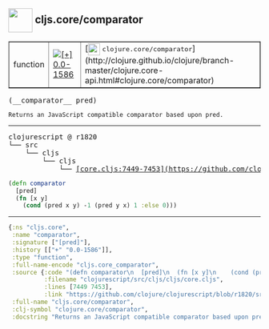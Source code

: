 ## <img width="48px" valign="middle" src="http://i.imgur.com/Hi20huC.png"> cljs.core/comparator

 <table border="1">
<tr>
<td>function</td>
<td><a href="https://github.com/cljsinfo/api-refs/tree/0.0-1586"><img valign="middle" alt="[+] 0.0-1586" src="https://img.shields.io/badge/+-0.0--1586-lightgrey.svg"></a> </td>
<td>
[<img height="24px" valign="middle" src="http://i.imgur.com/1GjPKvB.png"> <samp>clojure.core/comparator</samp>](http://clojure.github.io/clojure/branch-master/clojure.core-api.html#clojure.core/comparator)
</td>
</tr>
</table>

 <samp>
(__comparator__ pred)<br>
</samp>

```
Returns an JavaScript compatible comparator based upon pred.
```

---

 <pre>
clojurescript @ r1820
└── src
    └── cljs
        └── cljs
            └── <ins>[core.cljs:7449-7453](https://github.com/clojure/clojurescript/blob/r1820/src/cljs/cljs/core.cljs#L7449-L7453)</ins>
</pre>

```clj
(defn comparator
  [pred]
  (fn [x y]
    (cond (pred x y) -1 (pred y x) 1 :else 0)))
```


---

```clj
{:ns "cljs.core",
 :name "comparator",
 :signature ["[pred]"],
 :history [["+" "0.0-1586"]],
 :type "function",
 :full-name-encode "cljs.core_comparator",
 :source {:code "(defn comparator\n  [pred]\n  (fn [x y]\n    (cond (pred x y) -1 (pred y x) 1 :else 0)))",
          :filename "clojurescript/src/cljs/cljs/core.cljs",
          :lines [7449 7453],
          :link "https://github.com/clojure/clojurescript/blob/r1820/src/cljs/cljs/core.cljs#L7449-L7453"},
 :full-name "cljs.core/comparator",
 :clj-symbol "clojure.core/comparator",
 :docstring "Returns an JavaScript compatible comparator based upon pred."}

```
